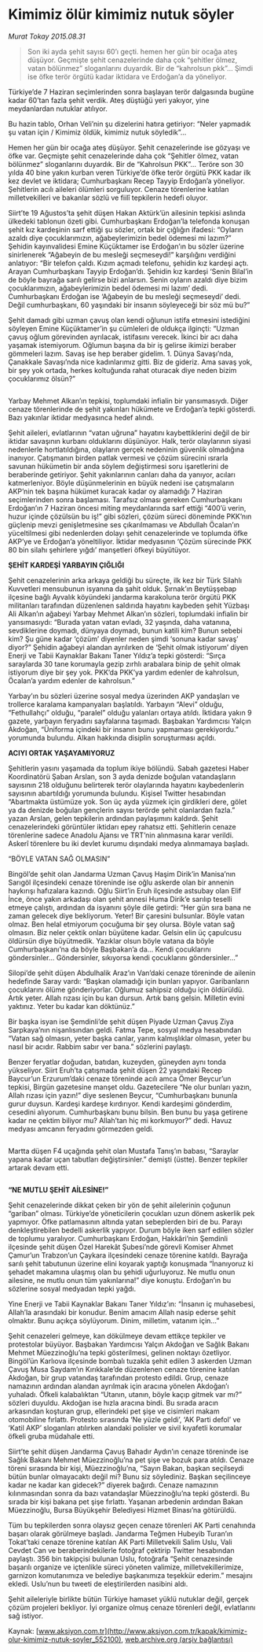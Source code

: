 # Kimimiz ölür kimimiz nutuk söyler

*Murat Tokay 2015.08.31*

<div class="pNewsDetailMainContent ctx_content" itemprop="articleBody">
 <blockquote>
  <p>
   Son iki ayda şehit sayısı 60’ı geçti. hemen her gün bir ocağa ateş düşüyor. Geçmişte şehit cenazelerinde daha çok “şehitler ölmez, vatan bölünmez” sloganlarını duyardık. Bir de “kahrolsun pkk”… Şimdi ise öfke terör örgütü kadar iktidara ve Erdoğan’a da yöneliyor.
  </p>
 </blockquote>
 <p>
  Türkiye’de 7 Haziran seçimlerinden sonra başlayan terör dalgasında bugüne kadar 60’tan fazla şehit verdik. Ateş düştüğü yeri yakıyor, yine meydanlardan nutuklar atılıyor.
 </p>
 <p>
  Bu hazin tablo, Orhan Veli’nin şu dizelerini hatıra getiriyor: “Neler yapmadık şu vatan için / Kimimiz öldük, kimimiz nutuk söyledik”…
 </p>
 <p>
  Hemen her gün bir ocağa ateş düşüyor. Şehit cenazelerinde ise gözyaşı ve öfke var. Geçmişte şehit cenazelerinde daha çok “Şehitler ölmez, vatan bölünmez” sloganlarını duyardık. Bir de “Kahrolsun PKK”… Teröre son 30 yılda 40 bine yakın kurban veren Türkiye’de öfke terör örgütü PKK kadar ilk kez devlet ve iktidara; Cumhurbaşkanı Recep Tayyip Erdoğan’a yöneliyor. Şehitlerin acılı aileleri ölümleri sorguluyor. Cenaze törenlerine katılan milletvekilleri ve bakanlar sözlü ve fiilî tepkilerin hedefi oluyor.
 </p>
 <p>
  Siirt’te 19 Ağustos’ta şehit düşen Hakan Aktürk’ün ailesinin tepkisi aslında ülkedeki tablonun özeti gibi. Cumhurbaşkanı Erdoğan’la telefonda konuşan şehit kız kardeşinin sarf ettiği şu sözler, ortak bir çığlığın ifadesi: “Oyların azaldı diye çocuklarımızın, ağabeylerimizin bedel ödemesi mi lazım?” Şehidin kayınvalidesi Emine Küçüktamer ise Erdoğan’ın bu sözler üzerine sinirlenerek “Ağabeyin de bu mesleği seçmeseydi!” karşılığını verdiğini anlatıyor: “Bir telefon çaldı. Kızım açmadı telefonu, şehidin kız kardeşi açtı. Arayan Cumhurbaşkanı Tayyip Erdoğan’dı. Şehidin kız kardeşi ‘Senin Bilal’in de böyle bayrağa sarılı gelirse bizi anlarsın. Senin oyların azaldı diye bizim çocuklarımızın, ağabeylerimizin bedel ödemesi mi lazım’ dedi. Cumhurbaşkanı Erdoğan ise ‘Ağabeyin de bu mesleği seçmeseydi’ dedi. Değil cumhurbaşkanı, 60 yaşındaki bir insanın söyleyeceği bir söz mü bu?”
 </p>
 <p>
  Şehit damadı gibi uzman çavuş olan kendi oğlunun istifa etmesini istediğini söyleyen Emine Küçüktamer’in şu cümleleri de oldukça ilginçti: “Uzman çavuş oğlum görevinden ayrılacak, istifasını verecek. İkinci bir acı daha yaşamak istemiyorum. Oğlumun başına da bir iş gelirse ikimizi beraber gömmeleri lazım. Savaş ise hep beraber gidelim. 1. Dünya Savaşı’nda, Çanakkale Savaşı’nda nice kadınlarımız gitti. Biz de gideriz. Ama savaş yok, bir şey yok ortada, herkes koltuğunda rahat oturacak diye neden bizim çocuklarımız ölsün?”
 </p>
 <p>
  <img alt="" src="http://web.archive.org/web/20151228133205im_/http://medya.aksiyon.com.tr//aksiyon/2015/08/31/571031.jpg "/>
 </p>
 <p>
  <span>
   <span>
    Yarbay Mehmet Alkan’ın tepkisi, toplumdaki infialin bir yansımasıydı. Diğer cenaze törenlerinde de şehit yakınları hükümete ve Erdoğan’a tepki gösterdi. Bazı yakınlar iktidar medyasınca hedef alındı.
   </span>
  </span>
 </p>
 <p>
  Şehit aileleri, evlatlarının “vatan uğruna” hayatını kaybettiklerini değil de bir iktidar savaşının kurbanı olduklarını düşünüyor. Halk, terör olaylarının siyasi nedenlerle hortlatıldığına, olayların gerçek nedeninin güvenlik olmadığına inanıyor. Çatışmanın birden patlak vermesi ve çözüm sürecini ısrarla savunan hükümetin bir anda söylem değiştirmesi soru işaretlerini de beraberinde getiriyor. Şehit yakınlarının canları daha da yanıyor, acıları katmerleniyor. Böyle düşünmelerinin en büyük nedeni ise çatışmaların AKP’nin tek başına hükümet kuracak kadar oy alamadığı 7 Haziran seçimlerinden sonra başlaması. Tarafsız olması gereken Cumhurbaşkanı Erdoğan’ın 7 Haziran öncesi miting meydanlarında sarf ettiği “400’ü verin, huzur içinde çözülsün bu iş!” gibi sözleri, çözüm süreci döneminde PKK’nın güçlenip mevzi genişletmesine ses çıkarılmaması ve Abdullah Öcalan’ın yüceltilmesi gibi nedenlerden dolayı şehit cenazelerinde ve toplumda öfke AKP’ye ve Erdoğan’a yöneltiliyor. İktidar medyasının ‘Çözüm sürecinde PKK 80 bin silahı şehirlere yığdı’ manşetleri öfkeyi büyütüyor.
 </p>
 <p>
  <strong>
   ŞEHİT KARDEŞİ YARBAYIN ÇIĞLIĞI
  </strong>
 </p>
 <p>
  Şehit cenazelerinin arka arkaya geldiği bu süreçte, ilk kez bir Türk Silahlı Kuvvetleri mensubunun isyanına da şahit olduk. Şırnak’ın Beytüşşebap ilçesine bağlı Ayvalık köyündeki jandarma karakoluna terör örgütü PKK militanları tarafından düzenlenen saldırıda hayatını kaybeden şehit Yüzbaşı Ali Alkan’ın ağabeyi Yarbay Mehmet Alkan’ın sözleri, toplumdaki infialin bir yansımasıydı: “Burada yatan vatan evladı, 32 yaşında, daha vatanına, sevdiklerine doymadı, dünyaya doymadı, bunun katili kim? Bunun sebebi kim? Şu güne kadar ‘çözüm’ diyenler neden şimdi ‘sonuna kadar savaş’ diyor?” Şehidin ağabeyi alandan ayrılırken de ‘Şehit olmak istiyorum’ diyen Enerji ve Tabii Kaynaklar Bakanı Taner Yıldız’a tepki gösterdi: “Sırça saraylarda 30 tane korumayla gezip zırhlı arabalara binip de şehit olmak istiyorum diye bir şey yok. PKK’da PKK’ya yardım edenler de kahrolsun, Öcalan’a yardım edenler de kahrolsun.”
 </p>
 <p>
  Yarbay’ın bu sözleri üzerine sosyal medya üzerinden AKP yandaşları ve trollerce karalama kampanyaları başlatıldı. Yarbayın “Alevi” olduğu, “Fethullahçı” olduğu, “paralel” olduğu yalanları ortaya atıldı. İktidara yakın 9 gazete, yarbayın feryadını sayfalarına taşımadı. Başbakan Yardımcısı Yalçın Akdoğan, “Üniforma içindeki bir insanın bunu yapmaması gerekiyordu.” yorumunda bulundu. Alkan hakkında disiplin soruşturması açıldı.
 </p>
 <p>
  <strong>
   ACIYI ORTAK YAŞAYAMIYORUZ
  </strong>
 </p>
 <p>
  Şehitlerin yasını yaşamada da toplum ikiye bölündü. Sabah gazetesi Haber Koordinatörü Şaban Arslan, son 3 ayda denizde boğulan vatandaşların sayısının 218 olduğunu belirterek terör olaylarında hayatını kaybedenlerin sayısının abartıldığı yorumunda bulundu. Kişisel Twitter hesabından “Abartmakta üstümüze yok. Son üç ayda yüzmek için girdikleri dere, gölet ya da denizde boğulan gençlerin sayısı terörde şehit olanlardan fazla.” yazan Arslan, gelen tepkilerin ardından paylaşımını kaldırdı. Şehit cenazelerindeki görüntüler iktidarı epey rahatsız etti. Şehitlerin cenaze törenlerine sadece Anadolu Ajansı ve TRT’nin alınmasına karar verildi. Askerî törenlere bu iki devlet kurumu dışındaki medya alınmamaya başladı.
 </p>
 <p>
  “BÖYLE VATAN SAĞ OLMASIN”
 </p>
 <p>
  Bingöl’de şehit olan Jandarma Uzman Çavuş Haşim Dirik’in Manisa’nın Sarıgöl ilçesindeki cenaze töreninde ise oğlu askerde olan bir annenin haykırışı hafızalara kazındı. Oğlu Siirt’in Eruh ilçesinde astsubay olan Elif İnce, önce yakın arkadaşı olan şehit annesi Huma Dirik’e sarılıp teselli etmeye çalıştı, ardından da isyanını şöyle dile getirdi: “Her gün sıra bana ne zaman gelecek diye bekliyorum. Yeter! Bir çaresini bulsunlar. Böyle vatan olmaz. Ben helal etmiyorum çocuğuma bir şey olursa. Böyle vatan sağ olmasın. Biz neler çektik onları büyütene kadar. Gelsin elin üç çapulcusu öldürsün diye büyütmedik. Yazıklar olsun böyle vatana da böyle Cumhurbaşkanı’na da böyle Başbakan’a da… Kendi çocuklarını göndersinler… Göndersinler, sıkıyorsa kendi çocuklarını göndersinler…”
 </p>
 <p>
  Silopi’de şehit düşen Abdulhalik Araz’ın Van’daki cenaze töreninde de ailenin hedefinde Saray vardı: “Başkan olamadığı için bunları yapıyor. Garibanların çocuklarını ölüme gönderiyorlar. Oğlumuz sahipsiz olduğu için öldürüldü. Artık yeter. Allah rızası için bu kan dursun. Artık barış gelsin. Milletin evini yaktınız. Yeter bu kadar kan döktünüz.”
 </p>
 <p>
  Bir başka isyan ise Şemdinli’de şehit düşen Piyade Uzman Çavuş Ziya Sarpkaya’nın nişanlısından geldi. Fatma Tepe, sosyal medya hesabından “Vatan sağ olmasın, yeter başka canlar, yarım kalmışlıklar olmasın, yeter bu nasıl bir acıdır. Rabbim sabır ver bana.” sözlerini paylaştı.
 </p>
 <p>
  Benzer feryatlar doğudan, batıdan, kuzeyden, güneyden aynı tonda yükseliyor. Siirt Eruh’ta çatışmada şehit düşen 22 yaşındaki Recep Baycur’un Erzurum’daki cenaze töreninde acılı amca Ömer Beycur’un tepkisi, Birgün gazetesine manşet oldu. Gazetecilere “Ne olur bunları yazın, Allah rızası için yazın!” diye seslenen Beycur, “Cumhurbaşkanı bununla gurur duysun. Kardeşi kardeşe kırdırıyor. Kendi kardeşimi gönderdim, cesedini alıyorum. Cumhurbaşkanı bunu bilsin. Ben bunu bu yaşa getirene kadar ne çektim biliyor mu? Allah’tan hiç mi korkmuyor?” dedi. Havuz medyası amcanın feryadını görmezden geldi.
 </p>
 <p>
  <img alt="" src="http://web.archive.org/web/20151228133205im_/http://medya.aksiyon.com.tr//aksiyon/2015/08/31/571032.jpg "/>
 </p>
 <p>
  <span>
   <span>
    Martta düşen F4 uçağında şehit olan Mustafa Tanış’ın babası, “Saraylar yapana kadar uçan tabutları değiştirsinler.” demişti (üstte). Benzer tepkiler artarak devam etti.
   </span>
  </span>
 </p>
 <p>
  <img alt="" src="http://web.archive.org/web/20151228133205im_/http://medya.aksiyon.com.tr//aksiyon/2015/08/31/571033.jpg "/>
 </p>
 <p>
  <strong>
   “NE MUTLU ŞEHİT AİLESİNE!”
  </strong>
 </p>
 <p>
  Şehit cenazelerinde dikkat çeken bir yön de şehit ailelerinin çoğunun “gariban” olması. Türkiye’de yöneticilerin çocukları uzun dönem askerlik pek yapmıyor. Öfke patlamasının altında yatan sebeplerden biri de bu. Parayı denkleştirebilen bedelli askerlik yapıyor. Durum böyle iken sarf edilen sözler de toplumu yaralıyor. Cumhurbaşkanı Erdoğan, Hakkâri’nin Şemdinli ilçesinde şehit düşen Özel Harekât Şubesi’nde görevli Komiser Ahmet Çamur’un Trabzon’un Çaykara ilçesindeki cenaze törenine katıldı. Bayrağa sarılı şehit tabutunun üzerine elini koyarak yaptığı konuşmada “İnanıyoruz ki şehadet makamına ulaşmış olan bu şehidi uğurluyoruz. Ne mutlu onun ailesine, ne mutlu onun tüm yakınlarına!” diye konuştu. Erdoğan’ın bu sözlerine sosyal medyadan tepki yağdı.
 </p>
 <p>
  Yine Enerji ve Tabii Kaynaklar Bakanı Taner Yıldız’ın: “İnsanın iç muhasebesi, Allah’la arasındaki bir konudur. Benim amacım Allah nasip ederse şehit olmaktır. Bunu açıkça söylüyorum. Dinim, milletim, vatanım için…”
 </p>
 <p>
  Şehit cenazeleri gelmeye, kan dökülmeye devam ettikçe tepkiler ve protestolar büyüyor. Başbakan Yardımcısı Yalçın Akdoğan ve Sağlık Bakanı Mehmet Müezzinoğlu’na tepki gösterilmesi, gelinen noktayı özetliyor. Bingöl’ün Karlıova ilçesinde bombalı tuzakla şehit edilen 3 askerden Uzman Çavuş Musa Saydam’ın Kırıkkale’de düzenlenen cenaze törenine katılan Akdoğan, bir grup vatandaş tarafından protesto edildi. Grup, cenaze namazının ardından alandan ayrılmak için aracına yönelen Akdoğan’ı yuhaladı. Öfkeli kalabalıktan “Utanın, utanın, böyle kaçıp gitmek var mı?” sözleri duyuldu. Akdoğan ise hızla aracına bindi. Bu sırada aracın arkasından koşturan grup, ellerindeki pet şişe ve cisimleri makam otomobiline fırlattı. Protesto sırasında ‘Ne yüzle geldi’, ‘AK Parti defol’ ve ‘Katil AKP’ sloganları atılırken alandaki polisler ve sivil kıyafetli korumalar öfkeli gruba müdahale etti.
 </p>
 <p>
  Siirt’te şehit düşen Jandarma Çavuş Bahadır Aydın’ın cenaze töreninde ise Sağlık Bakanı Mehmet Müezzinoğlu’na pet şişe ve bozuk para atıldı. Cenaze töreni sırasında bir kişi, Müezzinoğlu’na, “Sayın Bakan, başkan seçilseydi bütün bunlar olmayacaktı değil mi? Bunu siz söylediniz. Başkan seçilinceye kadar ne kadar kan gidecek?” diyerek bağırdı. Cenaze namazının kılınmasından sonra da bazı vatandaşlar Müezzinoğlu’na tepki gösterdi. Bu sırada bir kişi bakana pet şişe fırlattı. Yaşanan arbedenin ardından Bakan Müezzinoğlu, Bursa Büyükşehir Belediyesi Hizmet Binası’na götürüldü.
 </p>
 <p>
  Tüm bu tepkilerden sonra olaysız geçen cenaze törenleri AK Parti cenahında başarı olarak görülmeye başladı. Jandarma Teğmen Hubeyib Turan’ın Tokat’taki cenaze törenine katılan AK Parti Milletvekili Salim Uslu, Vali Cevdet Can ve beraberindekilerle fotoğraf çektirip Twitter hesabından paylaştı. 356 bin takipçisi bulunan Uslu, fotoğrafa “Şehit cenazesinde başarılı organize ve içtenlikle süreci yöneten valimize, milletvekillerimize, garnizon komutanımıza ve belediye başkanımıza teşekkür ederim.” mesajını ekledi. Uslu’nun bu tweeti de eleştirilerden nasibini aldı.
 </p>
 <p>
  Şehit aileleriyle birlikte bütün Türkiye hamaset yüklü nutuklar değil, gerçek çözüm projeleri bekliyor. İyi organize olmuş cenaze törenleri değil, evlatlarını sağ istiyor.
 </p>
</div>


Kaynak: [www.aksiyon.com.tr](http://www.aksiyon.com.tr/kapak/kimimiz-olur-kimimiz-nutuk-soyler_552100), [web.archive.org (arşiv bağlantısı)](http://web.archive.org/web/20151228133205/http://www.aksiyon.com.tr/kapak/kimimiz-olur-kimimiz-nutuk-soyler_552100)
